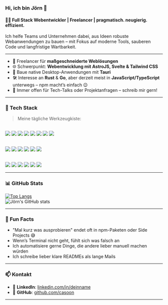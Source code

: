 ### Hi, ich bin Jörn 👋  
#### 🧑‍💻 Full Stack Webentwickler | Freelancer | pragmatisch. neugierig. effizient.

Ich helfe Teams und Unternehmen dabei, aus Ideen robuste Webanwendungen zu bauen – mit Fokus auf moderne Tools, sauberen Code und langfristige Wartbarkeit.

---

- 🧰 Freelancer für **maßgeschneiderte Weblösungen**
- 🌐 Schwerpunkt: **Webentwicklung mit AstroJS, Svelte & Tailwind CSS**
- 🧩 Baue native Desktop-Anwendungen mit **Tauri**
- 🛠️ Interesse an **Rust** & **Go**, aber derzeit meist in **JavaScript/TypeScript** unterwegs – npm macht’s einfach 😉
- 💬 Immer offen für Tech-Talks oder Projektanfragen – schreib mir gern!

---

### 🧰 Tech Stack

> Meine tägliche Werkzeugkiste:

<span></span>  
<img src="https://api.iconify.design/logos:javascript.svg?width=40&height=40" />
<img src="https://api.iconify.design/logos:typescript-icon.svg?width=40&height=40" />
<img src="https://api.iconify.design/logos:rust.svg?width=40&height=40" />
<img src="https://api.iconify.design/logos:go.svg?width=40&height=40" />
<img src="https://api.iconify.design/logos:astro-icon.svg?width=40&height=40" />
<img src="https://api.iconify.design/logos:svelte-icon.svg?width=40&height=40" />
<img src="https://api.iconify.design/logos:tailwindcss-icon.svg?width=40&height=40" />
<img src="https://api.iconify.design/logos:tauri.svg?width=40&height=40" />

<span></span>  
<img src="https://api.iconify.design/logos:nodejs-icon.svg?width=40&height=40" />
<img src="https://api.iconify.design/logos:express.svg?width=40&height=40" />
<img src="https://api.iconify.design/logos:nestjs.svg?width=40&height=40" />
<img src="https://api.iconify.design/vscode-icons:file-type-mongo.svg?width=40&height=40" />
<img src="https://api.iconify.design/logos:mysql.svg?width=40&height=40" />
<img src="https://api.iconify.design/logos:redis.svg?width=40&height=40" />

<span></span>  
<img src="https://api.iconify.design/logos:docker-icon.svg?width=40&height=40" />
<img src="https://api.iconify.design/logos:kubernetes.svg?width=40&height=40" />
<img src="https://api.iconify.design/logos:eslint.svg?width=40&height=40" />
<img src="https://api.iconify.design/logos:prettier.svg?width=40&height=40" />
<img src="https://api.iconify.design/logos:jest.svg?width=40&height=40" />
<img src="https://api.iconify.design/logos:linux-tux.svg?width=40&height=40" />

---

### 📊 GitHub Stats

[![Top Langs](https://github-readme-stats.vercel.app/api/top-langs/?username=casoon&layout=compact&theme=tokyonight)](https://github.com/anuraghazra/github-readme-stats)  
![Jörn's GitHub stats](https://github-readme-stats.vercel.app/api?username=casoon&show_icons=true&theme=tokyonight)

---

### 🧠 Fun Facts

- "Mal kurz was ausprobieren" endet oft in npm-Paketen oder Side Projects 😅  
- Wenn’s Terminal nicht geht, fühlt sich was falsch an  
- Ich automatisiere gerne Dinge, die andere lieber manuell machen würden  
- Ich schreibe lieber klare READMEs als lange Mails

---

### 📫 Kontakt

- 💼 **LinkedIn**: [linkedin.com/in/deinname](https://linkedin.com/in/deinname)  
- 🐙 **GitHub**: [github.com/casoon](https://github.com/casoon)

---
